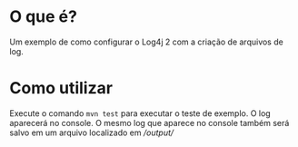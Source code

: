 # O que é?
Um exemplo de como configurar o Log4j 2 com a criação
de arquivos de log.

# Como utilizar
Execute o comando `mvn test` para executar o teste de exemplo.
O log aparecerá no console. O mesmo log que aparece no console
também será salvo em um arquivo localizado em _/output/_

